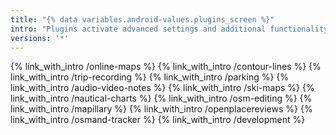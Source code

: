 ```yaml
---
title: "{% data variables.android-values.plugins_screen %}"
intro: "Plugins activate advanced settings and additional functionality."
versions: '*'
---
```



{% link_with_intro /online-maps %}
{% link_with_intro /contour-lines %}
{% link_with_intro /trip-recording %}
{% link_with_intro /parking %}
{% link_with_intro /audio-video-notes %}
{% link_with_intro /ski-maps %}
{% link_with_intro /nautical-charts %}
{% link_with_intro /osm-editing %}
{% link_with_intro /mapillary %}
{% link_with_intro /openplacereviews %}
{% link_with_intro /osmand-tracker %}
{% link_with_intro /development %}